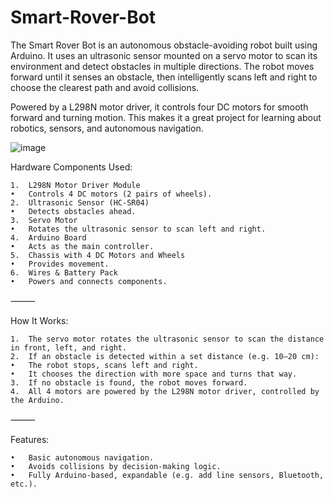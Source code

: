 # Smart-Rover-Bot
The Smart Rover Bot is an autonomous obstacle-avoiding robot built using Arduino. It uses an ultrasonic sensor mounted on a servo motor to scan its environment and detect obstacles in multiple directions.
The robot moves forward until it senses an obstacle, then intelligently scans left and right to choose the clearest path and avoid collisions.

Powered by a L298N motor driver, it controls four DC motors for smooth forward and turning motion. This makes it a great project for learning about robotics, sensors, and autonomous navigation.

![image](https://github.com/user-attachments/assets/d0c4330a-e5c1-4cb9-b620-1dfe46c17cb9)


 Hardware Components Used:
 
	1.	L298N Motor Driver Module
	•	Controls 4 DC motors (2 pairs of wheels).
	2.	Ultrasonic Sensor (HC-SR04)
	•	Detects obstacles ahead.
	3.	Servo Motor
	•	Rotates the ultrasonic sensor to scan left and right.
	4.	Arduino Board
	•	Acts as the main controller.
	5.	Chassis with 4 DC Motors and Wheels
	•	Provides movement.
	6.	Wires & Battery Pack
	•	Powers and connects components.

⸻

 How It Works:
 
	1.	The servo motor rotates the ultrasonic sensor to scan the distance in front, left, and right.
	2.	If an obstacle is detected within a set distance (e.g. 10–20 cm):
	•	The robot stops, scans left and right.
	•	It chooses the direction with more space and turns that way.
	3.	If no obstacle is found, the robot moves forward.
	4.	All 4 motors are powered by the L298N motor driver, controlled by the Arduino.

⸻

 Features:
 
	•	Basic autonomous navigation.
	•	Avoids collisions by decision-making logic.
	•	Fully Arduino-based, expandable (e.g. add line sensors, Bluetooth, etc.).
